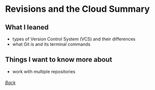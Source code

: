 # Revisions and the Cloud Summary
##  What I leaned
- types of Version Control System (VCS) and their differences
- what Git is and its terminal commands

## Things I want to know more about
- work with multiple repositories

###### [Back](https://github.com/CodeMell/CodeMell.github.io/blob/main/reading-notes%20repot.md)
